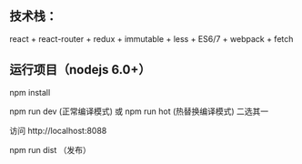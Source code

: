 
## 技术栈：

react + react-router + redux + immutable + less + ES6/7 + webpack + fetch


## 运行项目（nodejs 6.0+）

 npm install
  
 npm run dev (正常编译模式) 或 npm run hot (热替换编译模式) 二选其一

 访问 http://localhost:8088

 npm run dist （发布）
